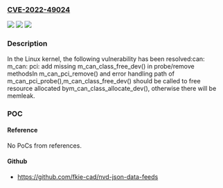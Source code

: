 ### [CVE-2022-49024](https://cve.mitre.org/cgi-bin/cvename.cgi?name=CVE-2022-49024)
![](https://img.shields.io/static/v1?label=Product&message=Linux&color=blue)
![](https://img.shields.io/static/v1?label=Version&message=cab7ffc0324f%3C%20ea8dc27bb044%20&color=brighgreen)
![](https://img.shields.io/static/v1?label=Vulnerability&message=n%2Fa&color=brighgreen)

### Description

In the Linux kernel, the following vulnerability has been resolved:can: m_can: pci: add missing m_can_class_free_dev() in probe/remove methodsIn m_can_pci_remove() and error handling path of m_can_pci_probe(),m_can_class_free_dev() should be called to free resource allocated bym_can_class_allocate_dev(), otherwise there will be memleak.

### POC

#### Reference
No PoCs from references.

#### Github
- https://github.com/fkie-cad/nvd-json-data-feeds


